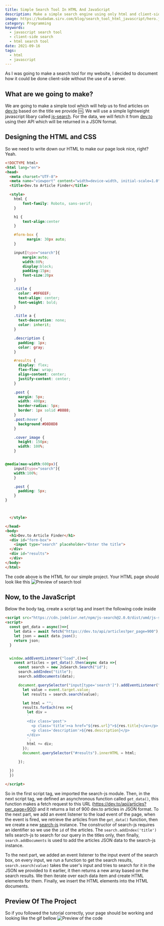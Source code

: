 ```yaml
---
title: Simple Search Tool In HTML And JavaScript
description: Make a simple search engine using only html and client-side JavaScript, no backend needed
image: https://kudadam.sirv.com/blog/search_tool_html_javascript/hero.jpg
category: Programming
keywords:
  - javascript search tool
  - client-side search
  - html search tool
date: 2021-09-16
tags:
  - html
  - javascript
---
```


<p class="intro">
	As I was going to make a search tool for my website, I decided to document how it could be done client-side without the use of a server.
</p>

## What are we going to make?

We are going to make a simple tool which will help us to find articles on [dev.to](https://dev.to) based on the title we provide :cool:. We will use a simple lightweight javascript libary called [js-search](https://github.com/bvaughn/js-search).
For the data, we will fetch it from [dev.to](https://dev.to) using their API which will be returned in a JSON format.

## Designing the HTML and CSS

So we need to write down our HTML to make our page look nice, right? Yeah.

```html
<!DOCTYPE html>
<html lang="en">
<head>
  <meta charset="UTF-8">
  <meta name="viewport" content="width=device-width, initial-scale=1.0">
  <title>Dev.to Article Finder</title>

  <style>
    html {
        font-family: Roboto, sans-serif;
    }

    h1 {
        text-align:center
    }

    #form-box {
          margin: 30px auto;
    }

    input[type="search"]{
        margin:auto;
        width:80%;
        display:block;
        padding:15px;
        font-size:20px
    }

    .title {
      color: #0F6EEF;
      text-align: center;
      font-weight: bold;
    }

    .title a {
      text-decoration: none;
      color: inherit;
    }

    .description {
      padding: 1px;
      color: gray;
    }

    #results {
      display: flex;
      flex-flow: wrap;
      align-content: center;
      justify-content: center;
    }

    .post {
      margin: 5px;
      width: 400px;
      border-radius: 5px;
      border: 1px solid #8888;
    }
    .post:hover { 
      background:#D8D8D8
    }

    .cover_image {
      height: 150px;
      width: 100%;
    }


@media(max-width:600px){
    input[type="search"]{
    width:100%;
    }

    .post {
      padding: 5px;
    }
}



  </style>

</head>
<body>
  <h1>Dev.to Article Finder</h1>
  <div id="form-box">
    <input type="search" placeholder="Enter the title">
  </div>
  <div id="results">
  </div>
</body>
</html>

```

The code above is the HTML for our simple project.
Your HTML page should look like this
![Preview of search tool](https://kudadam.sirv.com/blog/search_tool_html_javascript/preview.PNG)

## Now, to the JavaScript

Below the body tag, create a script tag and insert the following code inside

```html
<script src="https://cdn.jsdelivr.net/npm/js-search@2.0.0/dist/umd/js-search.min.js" integrity="sha256-LD9UsSATk+xTzAbk8nD2gA2bjHKvetXtCMDAFkM2K5Q=" crossorigin="anonymous"></script>
<script>
  const get_data = async()=>{
    let data = await fetch("https://dev.to/api/articles?per_page=900");
    let json = await data.json();
    return json;
  }


  window.addEventListener("load",()=>{
    const articles = get_data().then(async data =>{
      const search = new JsSearch.Search("id");
      search.addIndex("title");
      search.addDocuments(data);

      document.querySelector("input[type='search']").addEventListener("input",event=>{
        let value = event.target.value;
        let results = search.search(value);

        let html = "";
        results.forEach(res =>{
          let div = 
          `
          <div class='post'>
            <p class='title'><a href="${res.url}">${res.title}</a></p>
            <p class='description'>${res.description}</p>
          </div>
          `;
          html += div;
        });
        document.querySelector("#results").innerHTML = html;

      });

  })
  })

</script>
```

So in the first script tag, we imported the search-js module.
Then, in the next script tag, we defined an asynchronous function called `get_data()`, this function makes a fetch request to this URL (https://dev.to/api/articles?per_page=900) and it returns a list of 900 dev.to articles in JSON format.
To the next part, we add an event listener to the load event of the page, when the event is fired, we retrieve the articles from the `get_data()` function, then we create a new [search-js](https://github.com/bvaughn/js-search) instance. The constructor of search-js requires an identifier so we use the `id` of the articles. The `search.addIndex('title')` tells search-js to search for our query in the titles only, then finally, `search.addDocuments` is used to add the articles JSON data to the search-js instance. 

To the next part, we added an event listener to the input event of the search box, on every input, we run a function to get the search results, `search.search(value)` takes the user's input and tries to search for it in the JSON we provided to it earlier, it then returns a new array based on the search results.
We then iterate over each data item and create HTML elements for them. Finally, we insert the HTML elements into the HTML documents.

## Preview Of The Project

So if you followed the tutorial correctly, your page should be working and looking like the gif bellow
![Preview of the code](https://kudadam.sirv.com/blog/search_tool_html_javascript/preview.gif)